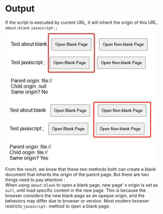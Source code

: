 # Output
If the script is executed by current URL, it will inherit the origin of this URL.  
`about:blank`
`javascript:;`  
![Output](https://github.com/dark-pool/Web-Security/blob/main/Test%20Experiment/InheritanceOfOrigin/Output/67tool-2025-04-24%2022_21_33.png)
From the result, we know that these two methods both can create a blank document that inherits the origin of the parent page. But there are two things need to pay attention :  
When using `about:blank` to open a blank page, new page' s origin is set as `null`, until load specific content in the new page. This is because the browser considers the new blank page as an opaque origin, and the behaviors may differ due to browser or version.
Most modern browser restricts `javascript:` method to open a blank page.
